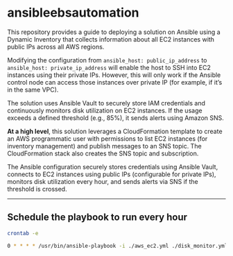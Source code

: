 # ansibleebsautomation

This repository provides a guide to deploying a solution on Ansible using a Dynamic Inventory that collects information about all EC2 instances with public IPs across all AWS regions.

Modifying the configuration from
`ansible_host: public_ip_address` to `ansible_host: private_ip_address`
will enable the host to SSH into EC2 instances using their private IPs. However, this will only work if the Ansible control node can access those instances over private IP (for example, if it’s in the same VPC).

The solution uses Ansible Vault to securely store IAM credentials and continuously monitors disk utilization on EC2 instances. If the usage exceeds a defined threshold (e.g., 85%), it sends alerts using Amazon SNS.

**At a high level**, this solution leverages a CloudFormation template to create an AWS programmatic user with permissions to list EC2 instances (for inventory management) and publish messages to an SNS topic. The CloudFormation stack also creates the SNS topic and subscription.

The Ansible configuration securely stores credentials using Ansible Vault, connects to EC2 instances using public IPs (configurable for private IPs), monitors disk utilization every hour, and sends alerts via SNS if the threshold is crossed.

---

## Schedule the playbook to run every hour

```bash
crontab -e
```
```bash
0 * * * * /usr/bin/ansible-playbook -i ./aws_ec2.yml ./disk_monitor.yml -u ec2-user --key-file ./mykey.pem >> /var/log/ansible_disk_monitor.log 2>&1
```

